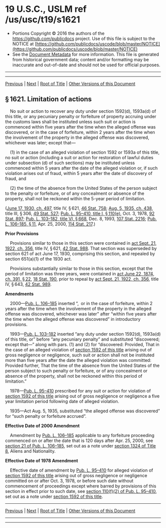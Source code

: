 ---
---

# 19 U.S.C., USLM ref /us/usc/t19/s1621

* Portions Copyright © 2016 the authors of the https://github.com/publicdocs project.
  Use of this file is subject to the NOTICE at [https://github.com/publicdocs/uscode/blob/master/NOTICE](https://github.com/publicdocs/uscode/blob/master/NOTICE)
* See the [Document Metadata](././../../../../../..//README.md) for more information.
  This file is generated from historical government data; content and/or formatting may be inaccurate and out-of-date and should not be used for official purposes.

----------
----------

[Previous](./../../../../../..//us/usc/t19/ch4/stIII/ptV/m__us_usc_t19_s1620.md) | [Next](./../../../../../..//us/usc/t19/ch4/stIII/ptV/m__us_usc_t19_s1622.md) | [Root of Title](./../../../../../../) | [Other Versions of this Document](https://publicdocs.github.io/go/links?ns=uslm&ref=%2Fus%2Fusc%2Ft19%2Fs1621)

## § 1621. Limitation of actions

    No suit or action to recover any duty under section 1592(d), 1593a(d) of this title, or any pecuniary penalty or forfeiture of property accruing under the customs laws shall be instituted unless such suit or action is commenced within five years after the time when the alleged offense was discovered, or in the case of forfeiture, within 2 years after the time when the involvement of the property in the alleged offense was discovered, whichever was later; except that—

    (1) in the case of an alleged violation of section 1592 or 1593a of this title, no suit or action (including a suit or action for restoration of lawful duties under subsection (d) of such sections) may be instituted unless commenced within 5 years after the date of the alleged violation or, if such violation arises out of fraud, within 5 years after the date of discovery of fraud, and

    (2) the time of the absence from the United States of the person subject to the penalty or forfeiture, or of any concealment or absence of the property, shall not be reckoned within the 5-year period of limitation.

([June 17, 1930, ch. 497][/us/act/1930-06-17/ch497], title IV, § 621, [46 Stat. 758][/us/stat/46/758]; [Aug. 5, 1935, ch. 438][/us/act/1935-08-05/ch438], title III, § 306, [49 Stat. 527][/us/stat/49/527]; [Pub. L. 95–410, title I, § 110(e)][/us/pl/95/410/s110/e], Oct. 3, 1978, [92 Stat. 897][/us/stat/92/897]; [Pub. L. 103–182, title VI, § 668][/us/pl/103/182/s668], Dec. 8, 1993, [107 Stat. 2216][/us/stat/107/2216]; [Pub. L. 106–185, § 11][/us/pl/106/185/s11], Apr. 25, 2000, [114 Stat. 217][/us/stat/114/217].)

 __Prior Provisions__ 

    Provisions similar to those in this section were contained in [act Sept. 21, 1922, ch. 356][/us/act/1922-09-21/ch356], title IV, § 621, [42 Stat. 988][/us/stat/42/988]. That section was superseded by section 621 of act June 17, 1930, comprising this section, and repealed by section 651(a)(1) of the 1930 act.

    Provisions substantially similar to those in this section, except that the period of limitation was three years, were contained in [act June 22, 1874, ch. 391, § 22][/us/act/1874-06-22/ch391/s22], [18 Stat. 190][/us/stat/18/190], prior to repeal by [act Sept. 21, 1922, ch. 356][/us/act/1922-09-21/ch356], title IV, § 643, [42 Stat. 989][/us/stat/42/989].

 __Amendments__ 

    2000—[Pub. L. 106–185][/us/pl/106/185] inserted “, or in the case of forfeiture, within 2 years after the time when the involvement of the property in the alleged offense was discovered, whichever was later” after “within five years after the time when the alleged offense was discovered” in introductory provisions.

    1993—[Pub. L. 103–182][/us/pl/103/182] inserted “any duty under section 1592(d), 1593a(d) of this title, or” before “any pecuniary penalty” and substituted “discovered; except that—” along with pars. (1) and (2) for “discovered: Provided, That in the case of an alleged violation of [section 1592 of this title][/us/usc/t19/s1592] arising out of gross negligence or negligence, such suit or action shall not be instituted more than five years after the date the alleged violation was committed: Provided further, That the time of the absence from the United States of the person subject to such penalty or forfeiture, or of any concealment or absence of the property, shall not be reckoned within this period of limitation.”

    1978—[Pub. L. 95–410][/us/pl/95/410] prescribed for any suit or action for violation of [section 1592 of this title][/us/usc/t19/s1592] arising out of gross negligence or negligence a five year limitation period following date of alleged violation.

    1935—Act Aug. 5, 1935, substituted “the alleged offense was discovered” for “such penalty or forfeiture accrued”.

 __Effective Date of 2000 Amendment__ 

    Amendment by [Pub. L. 106–185][/us/pl/106/185] applicable to any forfeiture proceeding commenced on or after the date that is 120 days after Apr. 25, 2000, see [section 21 of Pub. L. 106–185][/us/pl/106/185/s21], set out as a note under [section 1324 of Title 8][/us/usc/t8/s1324], Aliens and Nationality.

 __Effective Date of 1978 Amendment__ 

    Effective date of amendment by [Pub. L. 95–410][/us/pl/95/410] for alleged violation of [section 1592 of this title][/us/usc/t19/s1592] arising out of gross negligence or negligence committed on or after Oct. 3, 1978, or before such date without commencement of proceedings except where barred by provisions of this section in effect prior to such date, see [section 110(f)(2) of Pub. L. 95–410][/us/pl/95/410/s110/f/2], set out as a note under [section 1592 of this title][/us/usc/t19/s1592].

----------

[Previous](./../../../../../..//us/usc/t19/ch4/stIII/ptV/m__us_usc_t19_s1620.md) | [Next](./../../../../../..//us/usc/t19/ch4/stIII/ptV/m__us_usc_t19_s1622.md) | [Root of Title](./../../../../../../) | [Other Versions of this Document](https://publicdocs.github.io/go/links?ns=uslm&ref=%2Fus%2Fusc%2Ft19%2Fs1621)

----------
----------

[/us/act/1930-06-17/ch497]: https://publicdocs.github.io/go/links?ns=uslm&ref=%2Fus%2Fact%2F1930-06-17%2Fch497
[/us/stat/46/758]: https://publicdocs.github.io/go/links?ns=uslm&ref=%2Fus%2Fstat%2F46%2F758
[/us/act/1935-08-05/ch438]: https://publicdocs.github.io/go/links?ns=uslm&ref=%2Fus%2Fact%2F1935-08-05%2Fch438
[/us/stat/49/527]: https://publicdocs.github.io/go/links?ns=uslm&ref=%2Fus%2Fstat%2F49%2F527
[/us/pl/95/410/s110/e]: https://publicdocs.github.io/go/links?ns=uslm&ref=%2Fus%2Fpl%2F95%2F410%2Fs110%2Fe
[/us/stat/92/897]: https://publicdocs.github.io/go/links?ns=uslm&ref=%2Fus%2Fstat%2F92%2F897
[/us/pl/103/182/s668]: https://publicdocs.github.io/go/links?ns=uslm&ref=%2Fus%2Fpl%2F103%2F182%2Fs668
[/us/stat/107/2216]: https://publicdocs.github.io/go/links?ns=uslm&ref=%2Fus%2Fstat%2F107%2F2216
[/us/pl/106/185/s11]: https://publicdocs.github.io/go/links?ns=uslm&ref=%2Fus%2Fpl%2F106%2F185%2Fs11
[/us/stat/114/217]: https://publicdocs.github.io/go/links?ns=uslm&ref=%2Fus%2Fstat%2F114%2F217
[/us/act/1922-09-21/ch356]: https://publicdocs.github.io/go/links?ns=uslm&ref=%2Fus%2Fact%2F1922-09-21%2Fch356
[/us/stat/42/988]: https://publicdocs.github.io/go/links?ns=uslm&ref=%2Fus%2Fstat%2F42%2F988
[/us/act/1874-06-22/ch391/s22]: https://publicdocs.github.io/go/links?ns=uslm&ref=%2Fus%2Fact%2F1874-06-22%2Fch391%2Fs22
[/us/stat/18/190]: https://publicdocs.github.io/go/links?ns=uslm&ref=%2Fus%2Fstat%2F18%2F190
[/us/act/1922-09-21/ch356]: https://publicdocs.github.io/go/links?ns=uslm&ref=%2Fus%2Fact%2F1922-09-21%2Fch356
[/us/stat/42/989]: https://publicdocs.github.io/go/links?ns=uslm&ref=%2Fus%2Fstat%2F42%2F989
[/us/pl/106/185]: https://publicdocs.github.io/go/links?ns=uslm&ref=%2Fus%2Fpl%2F106%2F185
[/us/pl/103/182]: https://publicdocs.github.io/go/links?ns=uslm&ref=%2Fus%2Fpl%2F103%2F182
[/us/usc/t19/s1592]: https://publicdocs.github.io/go/links?ns=uslm&ref=%2Fus%2Fusc%2Ft19%2Fs1592
[/us/pl/95/410]: https://publicdocs.github.io/go/links?ns=uslm&ref=%2Fus%2Fpl%2F95%2F410
[/us/usc/t19/s1592]: https://publicdocs.github.io/go/links?ns=uslm&ref=%2Fus%2Fusc%2Ft19%2Fs1592
[/us/pl/106/185]: https://publicdocs.github.io/go/links?ns=uslm&ref=%2Fus%2Fpl%2F106%2F185
[/us/pl/106/185/s21]: https://publicdocs.github.io/go/links?ns=uslm&ref=%2Fus%2Fpl%2F106%2F185%2Fs21
[/us/usc/t8/s1324]: https://publicdocs.github.io/go/links?ns=uslm&ref=%2Fus%2Fusc%2Ft8%2Fs1324
[/us/pl/95/410]: https://publicdocs.github.io/go/links?ns=uslm&ref=%2Fus%2Fpl%2F95%2F410
[/us/usc/t19/s1592]: https://publicdocs.github.io/go/links?ns=uslm&ref=%2Fus%2Fusc%2Ft19%2Fs1592
[/us/pl/95/410/s110/f/2]: https://publicdocs.github.io/go/links?ns=uslm&ref=%2Fus%2Fpl%2F95%2F410%2Fs110%2Ff%2F2
[/us/usc/t19/s1592]: https://publicdocs.github.io/go/links?ns=uslm&ref=%2Fus%2Fusc%2Ft19%2Fs1592



